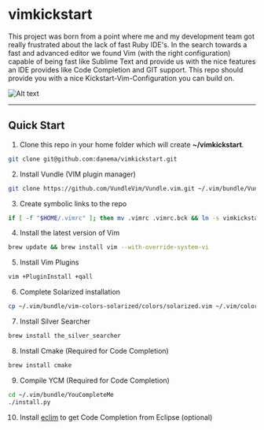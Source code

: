 # vimkickstart
This project was born from a point where me and my development team got really frustrated about the lack of fast Ruby IDE's. In the search towards a fast and advanced editor we found Vim (with the right configuration) capable of being fast like Sublime Text and provide us with the nice features an IDE provides like Code Completion and GIT support.
This repo should provide you with a nice Kickstart-Vim-Configuration you can build on.

![Alt text](https://cloud.githubusercontent.com/assets/962263/25851310/95990e94-34c5-11e7-859c-9bf6d0983f0c.png "Screenshot")

----
## Quick Start
1. Clone this repo in your home folder which will create **~/vimkickstart**.
```bash
git clone git@github.com:danema/vimkickstart.git
```
2. Install Vundle (VIM plugin manager)
```bash
git clone https://github.com/VundleVim/Vundle.vim.git ~/.vim/bundle/Vundle.vim
```
3. Create symbolic links to the repo
```bash
if [ -f "$HOME/.vimrc" ]; then mv .vimrc .vimrc.bck && ln -s vimkickstart/.vimrc; else ln -s vimkickstart/.vimrc; fi; if [ -d "$HOME/.vim" ]; then mv .vim vimkickstart/ && ln -s vimkickstart/.vim; else ln -s vimkickstart/.vim; fi
```
4. Install the latest version of Vim
```bash
brew update && brew install vim --with-override-system-vi
```
5. Install Vim Plugins
```bash
vim +PluginInstall +qall
```
6. Complete Solarized installation
```bash
cp ~/.vim/bundle/vim-colors-solarized/colors/solarized.vim ~/.vim/colors/
```
7. Install Silver Searcher
```bash
brew install the_silver_searcher
```
8. Install Cmake (Required for Code Completion)
```bash
brew install cmake
```
9. Compile YCM (Required for Code Completion)
```bash
cd ~/.vim/bundle/YouCompleteMe
./install.py
```
10. Install [eclim](http://eclim.org/install.html) to get Code Completion from Eclipse (optional)
